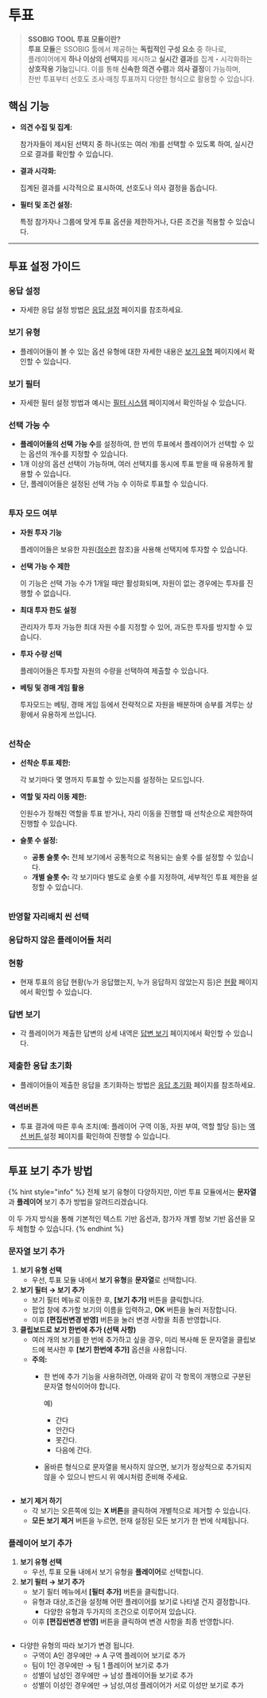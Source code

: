 # 투표

> **SSOBIG TOOL 투표 모듈이란?** \
> **투표 모듈**은 SSOBIG 툴에서 제공하는 **독립적인 구성 요소** 중 하나로, \
> 플레이어에게 **하나 이상의 선택지**를 제시하고 **실시간 결과**를 집계・시각화하는 **상호작용 기능**입니다. 이를 통해 **신속한 의견 수렴**과 **의사 결정**이 가능하며, \
> 찬반 투표부터 선호도 조사·매칭 투표까지 다양한 형식으로 활용할 수 있습니다.

## 핵심 기능

*   **의견 수집 및 집계:**

    참가자들이 제시된 선택지 중 하나(또는 여러 개)를 선택할 수 있도록 하여, 실시간으로 결과를 확인할 수 있습니다.
*   **결과 시각화:**

    집계된 결과를 시각적으로 표시하여, 선호도나 의사 결정을 돕습니다.
*   **필터 및 조건 설정:**

    특정 참가자나 그룹에 맞게 투표 옵션을 제한하거나, 다른 조건을 적용할 수 있습니다.

***

## 투표 설정 가이드

### 응답 설정

* 자세한 응답 설정 방법은 [응답  설정](../undefined/undefined.md) 페이지를 참조하세요.

### 보기 유형

* 플레이어들이 볼 수 있는 옵션 유형에 대한 자세한 내용은 [보기  유형](../undefined/undefined-1.md) 페이지에서 확인할 수 있습니다.

### 보기 필터

* 자세한 필터 설정 방법과 예시는 [필터 시스템](../../undefined-2/undefined-4.md) 페이지에서 확인하실 수 있습니다.

### 선택 가능 수

* **플레이어들의 선택 가능 수**를 설정하여, 한 번의 투표에서 플레이어가 선택할 수 있는 옵션의 개수를 지정할 수 있습니다.
* 1개 이상의 옵션 선택이 가능하며, 여러 선택지를 동시에 투표 받을 때 유용하게 활용할 수 있습니다.
* 단, 플레이어들은 설정된 선택 가능 수 이하로 투표할 수 있습니다.

<figure><img src="../../.gitbook/assets/ㄱ4 (1).png" alt=""><figcaption></figcaption></figure>

### 투자 모드 여부

*   **자원 투자 기능**

    플레이어들은 보유한 자원([점수판](undefined-11.md) 참조)을 사용해 선택지에 투자할 수 있습니다.
*   **선택 가능 수 제한**

    이 기능은 선택 가능 수가 1개일 때만 활성화되며, 자원이 없는 경우에는 투자를 진행할 수 없습니다.
*   **최대 투자 한도 설정**

    관리자가 투자 가능한 최대 자원 수를 지정할 수 있어, 과도한 투자를 방지할 수 있습니다.
*   **투자 수량 선택**

    플레이어들은 투자할 자원의 수량을 선택하여 제출할 수 있습니다.
*   **베팅 및 경매 게임 활용**

    투자모드는 베팅, 경매 게임 등에서 전략적으로 자원을 배분하며 승부를 겨루는 상황에서 유용하게 쓰입니다.



<figure><img src="../../.gitbook/assets/ㄱ5 (1).png" alt=""><figcaption></figcaption></figure>

### 선착순

*   **선착순 투표 제한:**

    각 보기마다 몇 명까지 투표할 수 있는지를 설정하는 모드입니다.
*   **역할 및 자리 이동 제한:**

    인원수가 정해진 역할을 투표 받거나, 자리 이동을 진행할 때 선착순으로 제한하여 진행할 수 있습니다.
* **슬롯 수 설정:**
  * **공통 슬롯 수:** 전체 보기에서 공통적으로 적용되는 슬롯 수를 설정할 수 있습니다.
  * **개별 슬롯 수:** 각 보기마다 별도로 슬롯 수를 지정하여, 세부적인 투표 제한을 설정할 수 있습니다.

<figure><img src="../../.gitbook/assets/ㄱ6 (1).png" alt=""><figcaption></figcaption></figure>

### 반영할 자리배치 씬 선택



### 응답하지 않은 플레이어들 처리



### 현황

* 현재 투표의 응답 현황(누가 응답했는지, 누가 응답하지 않았는지 등)은 [현황](broken-reference) 페이지에서 확인할 수 있습니다.

### 답변 보기

* 각 플레이어가 제출한 답변의 상세 내역은 [답변 보기](broken-reference) 페이지에서 확인할 수 있습니다.

### 제출한 응답 초기화

* 플레이어들이 제출한 응답을 초기화하는 방법은 [응답 초기화](broken-reference) 페이지를 참조하세요.

### 액션버튼

* 투표 결과에 따른 후속 조치(예: 플레이어 구역 이동, 자원 부여, 역할 할당 등)는 [액션  버튼 ](broken-reference)설정 페이지를 확인하여 진행할 수 있습니다.



***

## 투표 보기 추가 방법



{% hint style="info" %}
전체 보기 유형이 다양하지만, 이번 투표 모듈에서는 **문자열**과 **플레이어** 보기 추가 방법을 알려드리겠습니다.

이 두 가지 방식을 통해 기본적인 텍스트 기반 옵션과, 참가자 개별 정보 기반 옵션을 모두 체험할 수 있습니다.
{% endhint %}



### 문자열 보기 추가

1. **보기 유형 선택**
   * 우선, 투표 모듈 내에서 **보기 유형**을 **문자열**로 선택합니다.
2. **보기 필터 → 보기 추가**
   * 보기 필터 메뉴로 이동한 후, **\[보기 추가]** 버튼을 클릭합니다.
   * 팝업 창에 추가할 보기의 이름을 입력하고, **OK** 버튼을 눌러 저장합니다.
   * 이후 **\[편집씬변경 반영]** 버튼을 눌러 변경 사항을 최종 반영합니다.
3. **클립보드로 보기 한번에 추가 (선택 사항)**
   * 여러 개의 보기를 한 번에 추가하고 싶을 경우, 미리 복사해 둔 문자열을 클립보드에 복사한 후 **\[보기 한번에 추가]** 옵션을 사용합니다.
   * **주의:**
     *   한 번에 추가 기능을 사용하려면, 아래와 같이 각 항목이 개행으로 구분된 문자열 형식이어야 합니다.

         예)

         * 간다
         * 안간다
         * 못간다.
         * 다음에 간다.
     * 올바른 형식으로 문자열을 복사하지 않으면, 보기가 정상적으로 추가되지 않을 수 있으니 반드시 위 예시처럼 준비해 주세요.





<figure><img src="../../.gitbook/assets/ㄱ1 (1).png" alt=""><figcaption></figcaption></figure>

* **보기 제거 하기**
  * 각 보기는 오른쪽에 있는 **X 버튼**을 클릭하여 개별적으로 제거할 수 있습니다.
  * **모든 보기 제거** 버튼을 누르면, 현재 설정된 모든 보기가 한 번에 삭제됩니다.

### 플레이어 보기 추가

1. **보기 유형 선택**
   * 우선, 투표 모듈 내에서 보기 유형을 **플레이어**로 선택합니다.
2. **보기 필터 → 보기 추가**
   * 보기 필터 메뉴에서 **\[필터 추가]** 버튼을 클릭합니다.
   * 유형과 대상,조건을 설정해 어떤 플레이어를 보기로 나타낼 건지 결정합니다.
     * 다양한 유형과 두가지의 조건으로 이루어져 있습니다.
   * 이후 **\[편집씬변경 반영]** 버튼을 클릭하여 변경 사항을 최종 반영합니다.



<figure><img src="../../.gitbook/assets/ㄱ2.png" alt=""><figcaption></figcaption></figure>



* 다양한 유형의 따라 보기가 변경 됩니다.
  * 구역이 A인 경우에만 → A 구역 플레이어 보기로 추가
  * 팀이 1인 경우에만 → 팀 1 플레이어 보기로 추가
  * 성별이 남성인 경우에만 → 남성 플레이어들 보기로 추가
  * 성별이 이성인 경우에만 → 남성,여성 플레이어가 서로 이성만 보기로 추가



<figure><img src="../../.gitbook/assets/ㄱ3.png" alt=""><figcaption></figcaption></figure>





